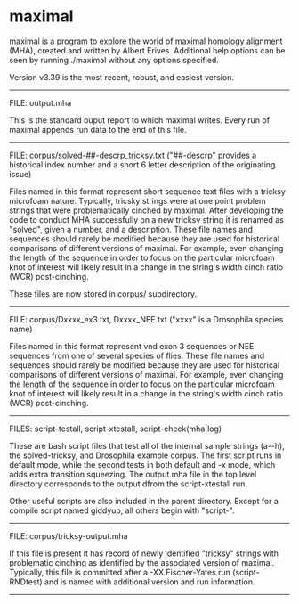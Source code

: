 # maximal
maximal is a program to explore the world of maximal homology alignment (MHA), created and written by Albert Erives. Additional help options can be seen by running ./maximal without any options specified.

Version v3.39 is the most recent, robust, and easiest version.
_______________________________________________
FILE: output.mha

This is the standard ouput report to which maximal writes. 
Every run of maximal appends run data to the end of this file.

_______________________________________________
FILE: corpus/solved-##-descrp_tricksy.txt ("##-descrp" provides a historical index number and a short 6 letter description of the originating issue)

Files named in this format represent short sequence text files with a tricksy microfoam nature. Typically, tricsky strings were at one point problem strings that were problematically cinched by maximal. After developing the code to conduct MHA successfully on a new tricksy string it is renamed as "solved", given a number, and a description. These file names and sequences should rarely be modified because they are used for historical comparisons of different versions of maximal. For example, even changing the length of the sequence in order to focus on the particular microfoam knot of interest will likely result in a change in the string's width cinch ratio (WCR) post-cinching.

These files are now stored in corpus/ subdirectory.

_______________________________________________
FILE: corpus/Dxxxx_ex3.txt, Dxxxx_NEE.txt ("xxxx" is a Drosophila species name)

Files named in this format represent vnd exon 3 sequences or NEE sequences from one of several species of flies. These file names and sequences should rarely be modified because they are used for historical comparisons of different versions of maximal. For example, even changing the length of the sequence in order to focus on the particular microfoam knot of interest will likely result in a change in the string's width cinch ratio (WCR) post-cinching.

_______________________________________________
FILES: script-testall, script-xtestall, script-check(mha|log)

These are bash script files that test all of the internal sample strings (a--h), the solved-tricksy, and Drosophila example corpus. The first script runs in default mode, while the second tests in both default and -x mode, which adds extra transition squeezing. The output.mha file in the top level directory corresponds to the output dfrom the script-xtestall run.

Other useful scripts are also included in the parent directory. Except for a compile script named giddyup, all others begin with "script-".
_______________________________________________
FILE: corpus/tricksy-output.mha

If this file is present it has record of newly identified "tricksy" strings with problematic cinching as identified by the associated version of maximal. Typically, this file is committed after a -XX Fischer-Yates run (script-RNDtest) and is named with additional version and run information.
_______________________________________________
